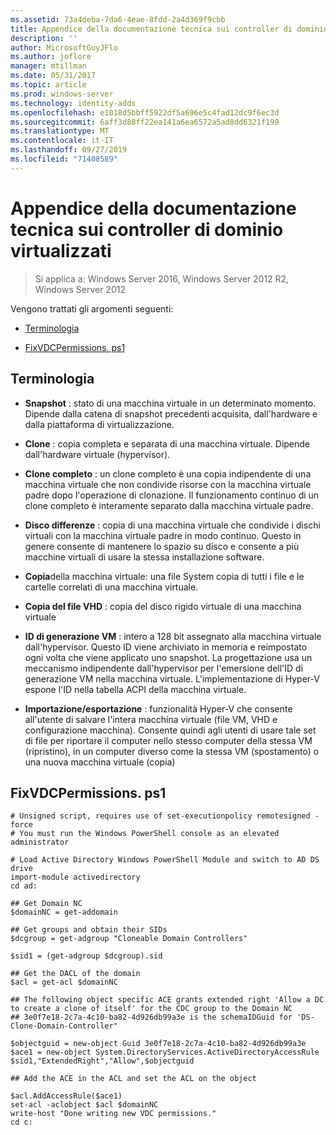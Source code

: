 ```yaml
---
ms.assetid: 73a4deba-7da6-4eae-8fdd-2a4d369f9cbb
title: Appendice della documentazione tecnica sui controller di dominio virtualizzati
description: ''
author: MicrosoftGuyJFlo
ms.author: joflore
manager: mtillman
ms.date: 05/31/2017
ms.topic: article
ms.prod: windows-server
ms.technology: identity-adds
ms.openlocfilehash: e1018d5bbff5922df5a696e5c4fad12dc9f6ec3d
ms.sourcegitcommit: 6aff3d88ff22ea141a6ea6572a5ad8dd6321f199
ms.translationtype: MT
ms.contentlocale: it-IT
ms.lasthandoff: 09/27/2019
ms.locfileid: "71408589"
---
```

# <a name="virtualized-domain-controller-technical-reference-appendix"></a>Appendice della documentazione tecnica sui controller di dominio virtualizzati

>Si applica a: Windows Server 2016, Windows Server 2012 R2, Windows Server 2012

Vengono trattati gli argomenti seguenti:  
  
-   [Terminologia](../../../ad-ds/reference/virtual-dc/../../../ad-ds/reference/virtual-dc/Virtualized-Domain-Controller-Technical-Reference-Appendix.md#BKMK_Terms)  
  
-   [FixVDCPermissions. ps1](../../../ad-ds/reference/virtual-dc/../../../ad-ds/reference/virtual-dc/Virtualized-Domain-Controller-Technical-Reference-Appendix.md#BKMK_FixPDCPerms)  
  
## <a name="BKMK_Terms"></a>Terminologia  
  
-   **Snapshot** : stato di una macchina virtuale in un determinato momento. Dipende dalla catena di snapshot precedenti acquisita, dall'hardware e dalla piattaforma di virtualizzazione.  
  
-   **Clone** : copia completa e separata di una macchina virtuale. Dipende dall'hardware virtuale (hypervisor).  
  
-   **Clone completo** : un clone completo è una copia indipendente di una macchina virtuale che non condivide risorse con la macchina virtuale padre dopo l'operazione di clonazione. Il funzionamento continuo di un clone completo è interamente separato dalla macchina virtuale padre.  
  
-   **Disco differenze** : copia di una macchina virtuale che condivide i dischi virtuali con la macchina virtuale padre in modo continuo. Questo in genere consente di mantenere lo spazio su disco e consente a più macchine virtuali di usare la stessa installazione software.  
  
-   **Copia**della macchina virtuale: una file System copia di tutti i file e le cartelle correlati di una macchina virtuale.  
  
-   **Copia del file VHD** : copia del disco rigido virtuale di una macchina virtuale  
  
-   **ID di generazione VM** : intero a 128 bit assegnato alla macchina virtuale dall'hypervisor. Questo ID viene archiviato in memoria e reimpostato ogni volta che viene applicato uno snapshot. La progettazione usa un meccanismo indipendente dall'hypervisor per l'emersione dell'ID di generazione VM nella macchina virtuale. L'implementazione di Hyper-V espone l'ID nella tabella ACPI della macchina virtuale.  
  
-   **Importazione/esportazione** : funzionalità Hyper-V che consente all'utente di salvare l'intera macchina virtuale (file VM, VHD e configurazione macchina). Consente quindi agli utenti di usare tale set di file per riportare il computer nello stesso computer della stessa VM (ripristino), in un computer diverso come la stessa VM (spostamento) o una nuova macchina virtuale (copia)  
  
## <a name="BKMK_FixPDCPerms"></a>FixVDCPermissions. ps1  
  
```  
# Unsigned script, requires use of set-executionpolicy remotesigned -force  
# You must run the Windows PowerShell console as an elevated administrator  
  
# Load Active Directory Windows PowerShell Module and switch to AD DS drive  
import-module activedirectory  
cd ad:  
  
## Get Domain NC  
$domainNC = get-addomain  
  
## Get groups and obtain their SIDs   
$dcgroup = get-adgroup "Cloneable Domain Controllers"  
  
$sid1 = (get-adgroup $dcgroup).sid  
  
## Get the DACL of the domain  
$acl = get-acl $domainNC  
  
## The following object specific ACE grants extended right 'Allow a DC to create a clone of itself' for the CDC group to the Domain NC  
## 3e0f7e18-2c7a-4c10-ba82-4d926db99a3e is the schemaIDGuid for 'DS-Clone-Domain-Controller"  
  
$objectguid = new-object Guid 3e0f7e18-2c7a-4c10-ba82-4d926db99a3e  
$ace1 = new-object System.DirectoryServices.ActiveDirectoryAccessRule $sid1,"ExtendedRight","Allow",$objectguid  
  
## Add the ACE in the ACL and set the ACL on the object   
  
$acl.AddAccessRule($ace1)  
set-acl -aclobject $acl $domainNC  
write-host "Done writing new VDC permissions."  
cd c:   
```  
  


